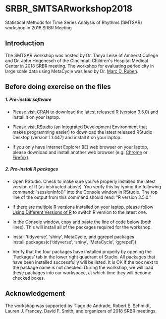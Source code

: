 # SRBR_SMTSARworkshop2018
Statistical Methods for Time Series Analysis of Rhythms (SMTSAR) workshop in 2018 SRBR Meeting

## Introduction
The SMTSAR workshop was hosted by Dr. Tanya Leise of Amherst College and Dr. John Hogenesch of the Cincinnati Children's Hospital Medical Center in 2018 SRBR meeting. The workshop for evaluating periodicity in large scale data using MetaCycle was lead by Dr. [Marc D. Ruben](https://github.com/MarcDRuben). 

## Before doing exercise on the files

##### 1. Pre-install software
* Please visit [CRAN](https://cran.cnr.berkeley.edu) to download the latest released R (version 3.5.0) and install it on your laptop.

* Please visit [RStudio](https://www.rstudio.com/products/rstudio/download/) (an Integrated Development Environment that makes programming easier) to download the latest released RStudio Desktop (version 1.1.447) and install it on your laptop.

* If you only have Internet Explorer (IE) web browser on your laptop, please download and install another web browser (e.g. [Chrome](https://www.google.com/chrome/browser/desktop/) or [Firefox](https://www.mozilla.org/en-US/firefox/new/)). 

##### 2. Pre-install R packages

* Open RStudio. Check to make sure you’ve properly installed the latest version of R (as instructed above). You verify this by typing the following command: “sessionInfo()” into the Console window in RStudio. The top line of the output from this command should read: “R version 3.5.0.”

* If there are multiple R versions installed on your laptop, please follow [Using Different Versions of R](https://support.rstudio.com/hc/en-us/articles/200486138-Using-Different-Versions-of-R) to switch R version to the latest one. 

* In the Console window, copy and paste the line of code below (both lines). This will install all of the packages required for the workshop.

* Install ‘tidyverse’, 'shiny’, MetaCycle, and ggrepel packages
install.packages(c(‘tidyverse’, ‘shiny’, ‘MetaCycle’, ‘ggrepel’))

* Verify that the four packages have installed properly by opening the ‘Packages’ tab in the lower right quadrant of Studio. All packages that have been installed successfully will be listed. It is OK if the box next to the package name is not checked. During the workshop, we will load these packages into our workspace, at which time they will become checked boxes.

## Acknowledgement
The workshop was supported by Tiago de Andrade, Robert E. Schmidt, Lauren J. Francey, David F. Smith, and organizers of 2018 SRBR meetings.
